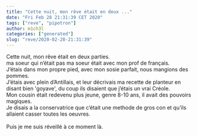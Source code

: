 ```yaml
---
title: "Cette nuit, mon rêve était en deux ..."
date: "Fri Feb 28 21:31:39 CET 2020"
tags: ["reve", "pipotron"]
author: m1ch3l
categories: ["generated"]
slug: "reve/2020-02-28-21:31:39"
---
```


Cette nuit, mon rêve était en deux parties.<br>
ma soeur qui n’était pas ma soeur était avec mon prof de français.<br>
J’étais dans mon propre pied, avec mon sosie parfait, nous mangions des pommes.<br>
J’étais avec plein d’Antillais, et leur décrivais ma recette de planteur en disant bien 'goyave', du coup ils disaient que j’étais un vrai Créole.<br>
Mon cousin était redevenu plus jeune, genre 8-10 ans, il avait des pouvoirs magiques.<br>
Je disais a la conservatrice que c’était une methode de gros con et qu’ils allaient casser toutes les oeuvres.<br>
<br>
Puis je me suis réveillé à ce moment là.<br>
<br>
